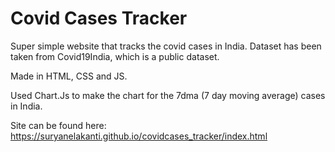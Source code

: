 # Covid Cases Tracker

Super simple website that tracks the covid cases in India.
Dataset has been taken from Covid19India, which is a public dataset.

Made in HTML, CSS and JS.

Used Chart.Js to make the chart for the 7dma (7 day moving average) cases in India.

Site can be found here: https://suryanelakanti.github.io/covidcases_tracker/index.html
